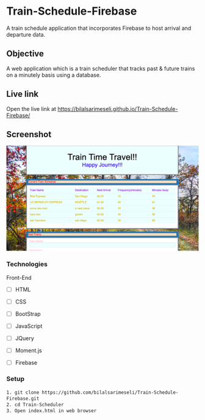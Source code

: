 # Train-Schedule-Firebase
A train schedule application that incorporates Firebase to host arrival and departure data. 

## Objective 

A web application which is a train scheduler that tracks past & future trains on a minutely basis using a database. 

## Live link
Open the live link at https://bilalsarimeseli.github.io/Train-Schedule-Firebase/

## Screenshot
![Screenshot](https://github.com/bilalsarimeseli/Train-Schedule-Firebase/blob/master/Screen%20Shot%202020-03-06%20at%206.46.38%20AM.png?raw=true)

### Technologies
Front-End
- [ ] HTML
- [ ] CSS
- [ ] BootStrap
- [ ] JavaScript
- [ ] JQuery
- [ ] Moment.js
- [ ] Firebase


### Setup 
```
1. git clone https://github.com/bilalsarimeseli/Train-Schedule-Firebase.git
2. cd Train-Scheduler
3. Open index.html in web browser
